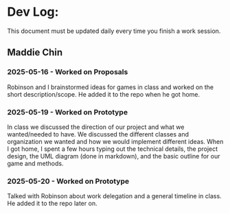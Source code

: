 # Dev Log:

This document must be updated daily every time you finish a work session.

## Maddie Chin

### 2025-05-16 - Worked on Proposals
Robinson and I brainstormed ideas for games in class and worked on the short description/scope. He added it to the repo when he got home.  

### 2025-05-19 - Worked on Prototype
In class we discussed the direction of our project and what we wanted/needed to have. We discussed
the different classes and organization we wanted and how we would implement 
different ideas. When I got home, I spent a few hours typing out the 
technical details, the project design, the UML diagram (done in 
markdown), and the basic outline for our game and methods.  

### 2025-05-20 - Worked on Prototype
Talked with Robinson about work delegation and a general timeline in class. He added 
it to the repo later on.
